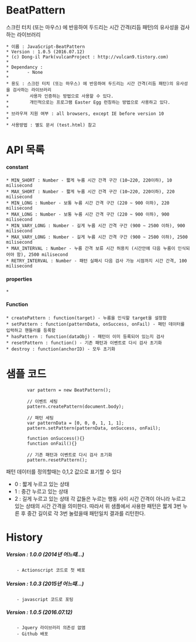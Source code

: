 # BeatPattern
스크린 터치 (또는 마우스) 에 반응하여 두드리는 시간 간격(리듬 패턴)의 유사성을 검사하는 라이브러리

	* 이름 : JavaScript-BeatPattern
	* Version : 1.0.5 (2016.07.12)
	* (c) Dong-il Park(vulcanProject : http://vulcan9.tistory.com)
	*
	* Dependancy :
	* 		- None
	*
	* 용도 : 스크린 터치 (또는 마우스) 에 반응하여 두드리는 시간 간격(리듬 패턴)의 유사성을 검사하는 라이브러리
	*        사용자 인증하는 방법으로 사용할 수 있다.
	*        개인적으로는 프로그램 Easter Egg 런칭하는 방법으로 사용하고 있다.
	*
	* 브라우져 지원 여부 : all browsers, except IE before version 10
	*
	* 사용방법 : 별도 문서 (test.html) 참고

# API 목록

#### constant
	* MIN_SHORT : Number - 짧게 누름 시간 간격 구간 (10~220, 220이하), 10 milisecond
	* MAX_SHORT : Number - 짧게 누름 시간 간격 구간 (10~220, 220이하), 220 milisecond
	* MIN_LONG : Number - 보통 누름 시간 간격 구간 (220 ~ 900 이하), 220 milisecond
	* MAX_LONG : Number - 보통 누름 시간 간격 구간 (220 ~ 900 이하), 900 milisecond
	* MIN_VARY_LONG : Number - 길게 누름 시간 간격 구간 (900 ~ 2500 이하), 900 milisecond
	* MAX_VARY_LONG : Number - 길게 누름 시간 간격 구간 (900 ~ 2500 이하), 2500 milisecond
	* MAX_INTERVAL : Number - 누름 간격 보류 시간 허용치 (시간안에 다음 누름이 인식되어야 함), 2500 milisecond
	* RETRY_INTERVAL : Number - 패턴 실패시 다음 검사 가능 시점까지 시간 간격, 100 milisecond

#### properties
	*

#### Function
	* createPattern : function(target) - 누름을 인식할 target을 설정함
	* setPattern : function(patternData, onSuccess, onFail) - 패턴 데이터를 입력하고 핸들러를 등록함
	* hasPattern : function(dataObj) - 패턴이 이미 등록되어 있는지 검사
	* resetPattern : function() - 기존 패턴과 이벤트로 다시 검사 초기화
	* destroy : function(anchorID) - 모두 초기화

# 샘플 코드

```
        var pattern = new BeatPattern();

        // 이벤트 세팅
        pattern.createPattern(document.body);

        // 패턴 세팅
        var patternData = [0, 0, 0, 1, 1, 1];
        pattern.setPattern(patternData, onSuccess, onFail);

        function onSuccess(){}
        function onFail(){}

        // 기존 패턴과 이벤트로 다시 검사 초기화
        pattern.resetPattern();
```
패턴 데이터를 정의할때는 0,1,2 값으로 표기할 수 있다
 - 0 : 짧게 누르고 있는 상태
 - 1 : 중간 누르고 있는 상태
 - 2 : 길게 누르고 있는 상태
각 값들은 누르는 행동 사이 시간 간격이 아니라 누르고 있는 상태의 시간 간격을 의미한다.
따라서 위 샘플에서 사용한 패턴은 짧게 3번 누른 후 중간 길이로 각 3번 눌렀을때 패턴일치 결과를 리턴한다.

# History

##### Version : 1.0.0 (2014년 어느때...)
		- Actionscript 코드로 첫 배포
##### Version : 1.0.3 (2015년 어느때...)
		- javascript 코드로 포팅
##### Version : 1.0.5 (2016.07.12)
		- Jquery 라이브러리 의존성 없앰
		- Github 배포